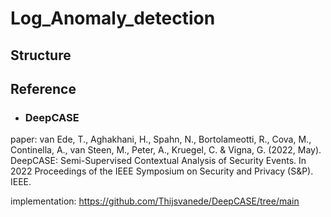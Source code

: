 # Log_Anomaly_detection
## Structure

## Reference
- ### DeepCASE 
paper: van Ede, T., Aghakhani, H., Spahn, N., Bortolameotti, R., Cova, M., Continella, A., van Steen, M., Peter, A., Kruegel, C. & Vigna, G. (2022, May). DeepCASE: Semi-Supervised Contextual Analysis of Security Events. In 2022 Proceedings of the IEEE Symposium on Security and Privacy (S&P). IEEE.

implementation: https://github.com/Thijsvanede/DeepCASE/tree/main
